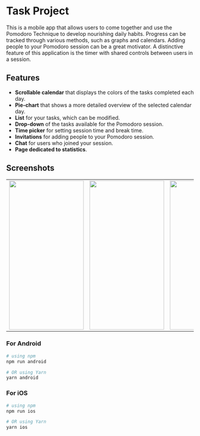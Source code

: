 # Task Project

This is a mobile app that allows users to come together and use the Pomodoro Technique to develop nourishing daily habits. Progress can be tracked through various methods, such as graphs and calendars. Adding people to your Pomodoro session can be a great motivator. A distinctive feature of this application is the timer with shared controls between users in a session.

## Features

- **Scrollable calendar** that displays the colors of the tasks completed each day.
- **Pie-chart** that shows a more detailed overview of the selected calendar day.
- **List** for your tasks, which can be modified.
- **Drop-down** of the tasks available for the Pomodoro session.
- **Time picker** for setting session time and break time.
- **Invitations** for adding people to your Pomodoro session.
- **Chat** for users who joined your session.
- **Page dedicated to statistics**.


## Screenshots
<table>
  <tr>
    <td><img src="https://github.com/user-attachments/assets/8acdca7d-2e70-40e4-b1d6-e2531dec64cb" width="200" height="400" /></td>
    <td><img src="https://github.com/user-attachments/assets/8cadb581-8429-40f5-a242-f8cd06360fc8" width="200" height="400" /></td>
    <td><img src="https://github.com/user-attachments/assets/a06dd68f-f32a-4392-b19a-3a3d038146f6" width="200" height="400" /></td>
  </tr>
</table>





### For Android

```bash
# using npm
npm run android

# OR using Yarn
yarn android
```

### For iOS

```bash
# using npm
npm run ios

# OR using Yarn
yarn ios
```
